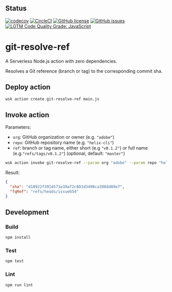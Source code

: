 ## Status
[![codecov](https://img.shields.io/codecov/c/github/adobe/git-resolve-ref.svg)](https://codecov.io/gh/adobe/git-resolve-ref)
[![CircleCI](https://img.shields.io/circleci/project/github/adobe/git-resolve-ref.svg)](https://circleci.com/gh/adobe/git-resolve-ref)
[![GitHub license](https://img.shields.io/github/license/adobe/git-resolve-ref.svg)](https://github.com/adobe/git-resolve-ref/blob/master/LICENSE.txt)
[![GitHub issues](https://img.shields.io/github/issues/adobe/git-resolve-ref.svg)](https://github.com/adobe/git-resolve-ref/issues)
[![LGTM Code Quality Grade: JavaScript](https://img.shields.io/lgtm/grade/javascript/g/adobe/git-resolve-ref.svg?logo=lgtm&logoWidth=18)](https://lgtm.com/projects/g/adobe/git-resolve-ref)

# git-resolve-ref

A Serverless Node.js action with zero dependencies.

Resolves a Git reference (branch or tag) to the corresponding commit sha.

## Deploy action

```bash
wsk action create git-resolve-ref main.js
```

## Invoke action

Parameters:

- `org`: GitHub organization or owner (e.g. `"adobe"`)
- `repo`: GitHub repository name (e.g. `"helix-cli"`)
- `ref`: branch or tag name, either short (e.g  `"v0.1.2"`) or full name (e.g.`"refs/tags/v0.1.2"`) (optional, default: `"master"`)

```bash
wsk action invoke git-resolve-ref --param org "adobe" --param repo "helix-cli" --param ref "issue654" --result
```

Result:

```json
{
  "sha": "d18922f3914571e39af2c803d3498ca398dd09e7",
  "fqRef": "refs/heads/issue654"
}
```

## Development

### Build

```bash
npm install
```

### Test

```bash
npm test
```

### Lint

```bash
npm run lint
```
